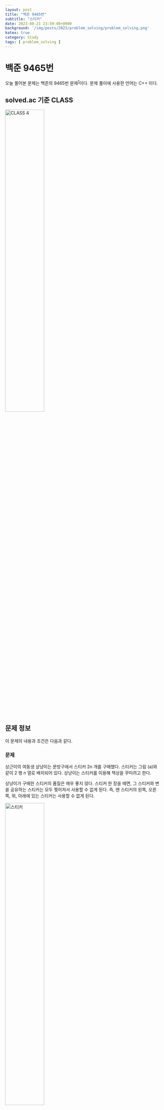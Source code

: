 ```yaml
---
layout: post
title: "백준 9465번"
subtitle: "스티커"
date: 2023-08-21 23:59:00+0900
background: '/img/posts/2023/problem_solving/problem_solving.png'
katex: true
category: Study
tags: [ problem_solving ]
---
```


# 백준 9465번

오늘 풀어본 문제는 백준의 9465번 문제<sup>[1](#footnote_1)</sup>이다. 문제 풀이에 사용한 언어는 C++ 이다.

## solved.ac 기준 CLASS

<img src="https://static.solved.ac/class/c4.svg" width="50%" height="50%" alt="CLASS 4">

## 문제 정보

이 문제의 내용과 조건은 다음과 같다.

### 문제

상근이의 여동생 상냥이는 문방구에서 스티커 $2n$ 개를 구매했다. 스티커는 그림 (a)와 같이 $2$ 행 $n$ 열로 배치되어 있다. 상냥이는 스티커를 이용해 책상을 꾸미려고 한다.

상냥이가 구매한 스티커의 품질은 매우 좋지 않다. 스티커 한 장을 떼면, 그 스티커와 변을 공유하는 스티커는 모두 찢어져서 사용할 수 없게 된다. 즉, 뗀 스티커의 왼쪽, 오른쪽, 위, 아래에 있는 스티커는 사용할 수 없게 된다.

<img src="https://www.acmicpc.net/upload/images/sticker.png" width="50%" height="50%" alt="스티커">

모든 스티커를 붙일 수 없게된 상냥이는 각 스티커에 점수를 매기고, 점수의 합이 최대가 되게 스티커를 떼어내려고 한다. 먼저, 그림 (b)와 같이 각 스티커에 점수를 매겼다. 상냥이가 뗄 수 있는 스티커의 점수의 최댓값을 구하는 프로그램을 작성하시오. 즉, $2n$ 개의 스티커 중에서 점수의 합이 최대가 되면서 서로 변을 공유 하지 않는 스티커 집합을 구해야 한다.

위의 그림의 경우에 점수가 $50$, $50$, $100$, $60$ 인 스티커를 고르면, 점수는 $260$ 이 되고 이 것이 최대 점수이다. 가장 높은 점수를 가지는 두 스티커 ($100$ 과 $70$)은 변을 공유하기 때문에, 동시에 뗄 수 없다.

### 입력

첫째 줄에 테스트 케이스의 개수 $T$가 주어진다. 각 테스트 케이스의 첫째 줄에는 $n$ $(1 \leq n \leq 100,000)$ 이 주어진다. 다음 두 줄에는 $n$ 개의 정수가 주어지며, 각 정수는 그 위치에 해당하는 스티커의 점수이다. 연속하는 두 정수 사이에는 빈 칸이 하나 있다. 점수는 $0$ 보다 크거나 같고, $100$ 보다 작거나 같은 정수이다. 

### 출력

각 테스트 케이스 마다, $2n$ 개의 스티커 중에서 두 변을 공유하지 않는 스티커 점수의 최댓값을 출력한다.

## 풀이과정

### 1번째 시도

이 문제를 처음 읽고 DP를 활용하는 문제라는 것을 알 수 있었다. 어떤 스티커를 떼었을 때 상하좌우에 있는 스티커를 못 쓰게 된다고 되어있는데, 스티커는 두 줄로 되어있기 때문에 실질적으로는 반대쪽 줄의 스티커와 양 옆의 스티커가 훼손된다고 생각할 수 있다.

그러면 각 열별로 스티커를 하나도 떼지 않았거나, 윗줄의 스티커를 떼었거나, 아랫줄의 스티커를 뗀 경우 총 3가지가 존재하고, 각 경우에 따라 점화식을 세울 수 있다. 

- 현재 열에서 스티커를 떼지 않은 경우의 최대 가치는 이전 열에서 3가지 경우 중 최대값을 선택한다.

- 윗줄에서 스티커를 뗀 경우는 이전 열에서 스티커를 떼지 않았거나 아랫줄에서 스티커를 뗀 경우 중 최댓값을 선택하고 뗀 스티커의 가치와 더한다.

- 아랫줄에서 스티커를 뗀 경우는 이전 열에서 스티커를 떼지 않았거나 윗줄에서 스티커를 뗀 경우 중 최댓값을 선택한고 뗀 스티커의 가치와 더한다.

코드는 다음과 같이 작성하였다.

```cpp
#include <bits/stdc++.h>

using namespace std;

int dp[3][100001] = { 0, };
int value[2][100001] = { 0, };

int main(void) {
	ios::sync_with_stdio(0);
	cin.tie(0);
	cout.tie(0);

	int T;
	cin >> T;

	while (T--) {
		int n;
		cin >> n;

		for (int i = 0; i < 2; i++) {
			for (int j = 1; j <= n; j++) {
				cin >> value[i][j];
			}
		}

		for (int i = 1; i <= n; i++) {
			dp[0][i] = max({ dp[0][i - 1], dp[1][i - 1], dp[2][i - 1] }); // No sticker
			dp[1][i] = max(dp[0][i - 1], dp[2][i - 1]) + value[0][i]; // Up sticker
			dp[2][i] = max(dp[0][i - 1], dp[1][i - 1]) + value[1][i]; // Down sticker
		}

		cout << max({ dp[0][n], dp[1][n], dp[2][n] }) << "\n";
	}

	return 0;
}
```

그러자 모든 테스트 케이스를 통과하고 정답이 나오는 것을 확인할 수 있었다.

## 마무리

오늘 이 문제를 풀면서 CLASS 4에 도달하게 되었다!

<img src="https://static.solved.ac/class/c4.svg" width="50%" height="50%" alt="CLASS 4">

CLASS 3 까지는 조금만 생각하면 금방금방 쉽게 풀리는 문제들이 많았지만, CLASS 4 부터는 문제의 난이도가 확 뛰는 것이 체감되었다. 그래도 매일 꾸준히 문제를 풀어나가니 이런 성과를 얻은 것 같다.

이제 다음 목표는 CLASS 4 에센셜을 취득하는 것이다. CLASS 4 아이콘도 좋지만, 역시 휘장이 없으니 허전한 것 같다. 내일도 열심히 달려봐야겠다.

오늘의 PS는 여기까지!

---
<a name="footnote_1">1</a>: <https://www.acmicpc.net/problem/9465>  